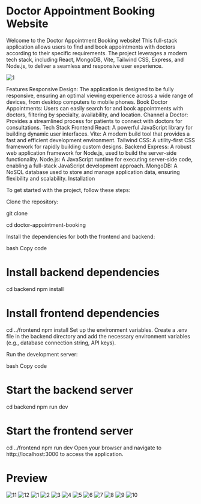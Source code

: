# Doctor Appointment Booking Website
Welcome to the Doctor Appointment Booking website! This full-stack application allows users to find and book appointments with doctors according to their specific requirements. The project leverages a modern tech stack, including React, MongoDB, Vite, Tailwind CSS, Express, and Node.js, to deliver a seamless and responsive user experience.

![1](https://github.com/user-attachments/assets/d333dc31-c322-470c-a6fb-b0c924bfa924)

Features
Responsive Design: The application is designed to be fully responsive, ensuring an optimal viewing experience across a wide range of devices, from desktop computers to mobile phones.
Book Doctor Appointments: Users can easily search for and book appointments with doctors, filtering by specialty, availability, and location.
Channel a Doctor: Provides a streamlined process for patients to connect with doctors for consultations.
Tech Stack
Frontend
React: A powerful JavaScript library for building dynamic user interfaces.
Vite: A modern build tool that provides a fast and efficient development environment.
Tailwind CSS: A utility-first CSS framework for rapidly building custom designs.
Backend
Express: A robust web application framework for Node.js, used to build the server-side functionality.
Node.js: A JavaScript runtime for executing server-side code, enabling a full-stack JavaScript development approach.
MongoDB: A NoSQL database used to store and manage application data, ensuring flexibility and scalability.
Installation

To get started with the project, follow these steps:

Clone the repository:

git clone <repo URL>

cd doctor-appointment-booking

Install the dependencies for both the frontend and backend:

bash
Copy code
# Install backend dependencies
cd backend
npm install

# Install frontend dependencies
cd ../frontend
npm install
Set up the environment variables. Create a .env file in the backend directory and add the necessary environment variables (e.g., database connection string, API keys).

Run the development server:

bash
Copy code
# Start the backend server
cd backend
npm run dev

# Start the frontend server
cd ../frontend
npm run dev
Open your browser and navigate to http://localhost:3000 to access the application.

# Preview
![11](https://github.com/user-attachments/assets/eafd4d32-e2f5-40ba-b641-e11f7e617789)
![12](https://github.com/user-attachments/assets/27ec9a44-5971-43fd-9aa6-a0702bf547ab)
![1](https://github.com/user-attachments/assets/d333dc31-c322-470c-a6fb-b0c924bfa924)
![2](https://github.com/user-attachments/assets/95ada18c-295b-4e8a-ba54-d2c5338b640b)
![3](https://github.com/user-attachments/assets/745b3c74-c0ab-4db0-bee0-471a3a371d8c)
![4](https://github.com/user-attachments/assets/6c2c2f09-3d5a-4bc3-bdac-711a7bed3b28)
![5](https://github.com/user-attachments/assets/fa0a6020-af74-4053-b88a-5a6e651fa3c7)
![6](https://github.com/user-attachments/assets/aeb6ed01-e3f0-4269-9e7b-0a05e98218d3)
![7](https://github.com/user-attachments/assets/b71c226c-f631-4412-96da-1398d13d0518)
![8](https://github.com/user-attachments/assets/db132882-668e-4e80-9b0d-2f2f8714ef1d)
![9](https://github.com/user-attachments/assets/42ac89b3-7058-41a7-b5d1-12b6267984c6)
![10](https://github.com/user-attachments/assets/3c6833e8-62a3-4093-ae2a-c6ee97a5d123)
